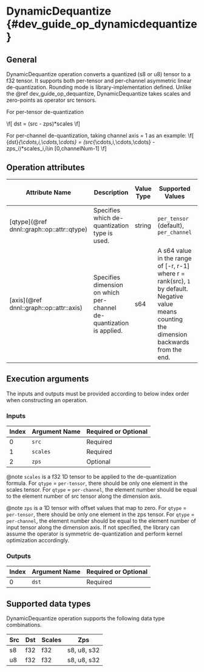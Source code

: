 DynamicDequantize {#dev_guide_op_dynamicdequantize}
===================================================

## General

DynamicDequantize operation converts a quantized (s8 or u8) tensor to a f32
tensor. It supports both per-tensor and per-channel asymmetric linear
de-quantization. Rounding mode is library-implementation defined. Unlike the
@ref dev_guide_op_dequantize, DynamicDequantize takes scales and zero-points as
operator src tensors.

For per-tensor de-quantization

  \f[ dst = (src - zps)*scales \f]

For per-channel de-quantization, taking channel axis = 1 as an example:
  \f[ {dst}_{\cdots,i,\cdots,\cdots} = (src_{\cdots,i,\cdots,\cdots} - zps_i)*scales_i,i\in [0,channelNum-1] \f]

## Operation attributes

Attribute Name | Description | Value Type |Supported Values | Required or Optional
-- | -- | --| --|--
[qtype](@ref dnnl::graph::op::attr::qtype) | Specifies which de-quantization type is used. |string | `per_tensor` (default), `per_channel` | Optional
[axis](@ref dnnl::graph::op::attr::axis) | Specifies dimension on which per-channel de-quantization is applied. |s64 | A s64 value in the range of [-r, r-1] where r = rank(src), `1` by default. Negative value means counting the dimension backwards from the end.  | Optional

## Execution arguments

The inputs and outputs must be provided according to below index order when
constructing an operation.

### Inputs

Index | Argument Name | Required or Optional
----- | ------------- | --------------------
0     | `src`         | Required
1     | `scales`      | Required
2     | `zps`         | Optional

@note `scales` is a f32 1D tensor to be applied to the de-quantization formula.
For `qtype` = `per-tensor`, there should be only one element in the scales
tensor. For `qtype` = `per-channel`, the element number should be equal to the
element number of src tensor along the dimension axis.

@note `zps` is a 1D tensor with offset values that map to zero. For `qtype` =
`per-tensor`, there should be only one element in the zps tensor. For `qtype` =
`per-channel`, the element number should be equal to the element number of input
tensor along the dimension axis. If not specified, the library can assume the
operator is symmetric de-quantization and perform kernel optimization accordingly.

### Outputs

Index | Argument Name | Required or Optional
----- | ------------- | --------------------
0     | `dst`         | Required

## Supported data types

DynamicDequantize operation supports the following data type combinations.

Src  | Dst| Scales |Zps
---- | -------   | ---|--
s8   | f32     | f32  |s8, u8, s32
u8   | f32     | f32  |s8, u8, s32
